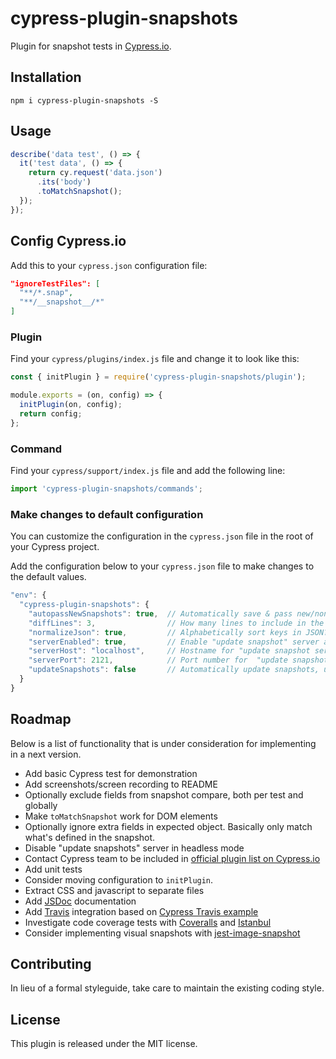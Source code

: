 # cypress-plugin-snapshots
Plugin for snapshot tests in [Cypress.io](https://www.cypress.io/).

## Installation
`npm i cypress-plugin-snapshots -S`

## Usage
```javascript
describe('data test', () => {
  it('test data', () => {
    return cy.request('data.json')
      .its('body')
      .toMatchSnapshot();
  });
});
```

## Config Cypress.io
Add this to your `cypress.json` configuration file:
```json
"ignoreTestFiles": [
  "**/*.snap",
  "**/__snapshot__/*"
]
```
### Plugin
Find your `cypress/plugins/index.js` file and change it to look like this:

```javascript
const { initPlugin } = require('cypress-plugin-snapshots/plugin');

module.exports = (on, config) => {
  initPlugin(on, config);
  return config;
};
```

### Command
Find your `cypress/support/index.js` file and add the following line:

```javascript
import 'cypress-plugin-snapshots/commands';
```


### Make changes to default configuration
You can customize the configuration in the `cypress.json` file in the root of your Cypress project.

Add the configuration below to your `cypress.json` file to make changes to the default values.

```javascript
"env": {
  "cypress-plugin-snapshots": {
    "autopassNewSnapshots": true,  // Automatically save & pass new/non-existing snapshots
    "diffLines": 3,                // How many lines to include in the diff modal
    "normalizeJson": true,         // Alphabetically sort keys in JSON?
    "serverEnabled": true,         // Enable "update snapshot" server and button in diff modal
    "serverHost": "localhost",     // Hostname for "update snapshot server"
    "serverPort": 2121,            // Port number for  "update snapshot server"
    "updateSnapshots": false       // Automatically update snapshots, useful if you have lots of changes
  }
}
```

## Roadmap
Below is a list of functionality that is under consideration for implementing in a next version.

- Add basic Cypress test for demonstration
- Add screenshots/screen recording to README
- Optionally exclude fields from snapshot compare, both per test and globally
- Make `toMatchSnapshot` work for DOM elements
- Optionally ignore extra fields in expected object. Basically only match what's defined in the snapshot.
- Disable "update snapshots" server in headless mode
- Contact Cypress team to be included in [official plugin list on Cypress.io](https://docs.cypress.io/plugins/index.html)
- Add unit tests
- Consider moving configuration to `initPlugin`.
- Extract CSS and javascript to separate files
- Add [JSDoc](http://usejsdoc.org/) documentation
- Add [Travis](https://travis-ci.org/) integration based on [Cypress Travis example](https://github.com/cypress-io/cypress-example-kitchensink/blob/master/.travis.yml)
- Investigate code coverage tests with [Coveralls](https://coveralls.io/) and [Istanbul](http://gotwarlost.github.io/istanbul/)
- Consider implementing visual snapshots with [jest-image-snapshot](https://github.com/americanexpress/jest-image-snapshot)

## Contributing
In lieu of a formal styleguide, take care to maintain the existing coding style.

## License
This plugin is released under the MIT license.